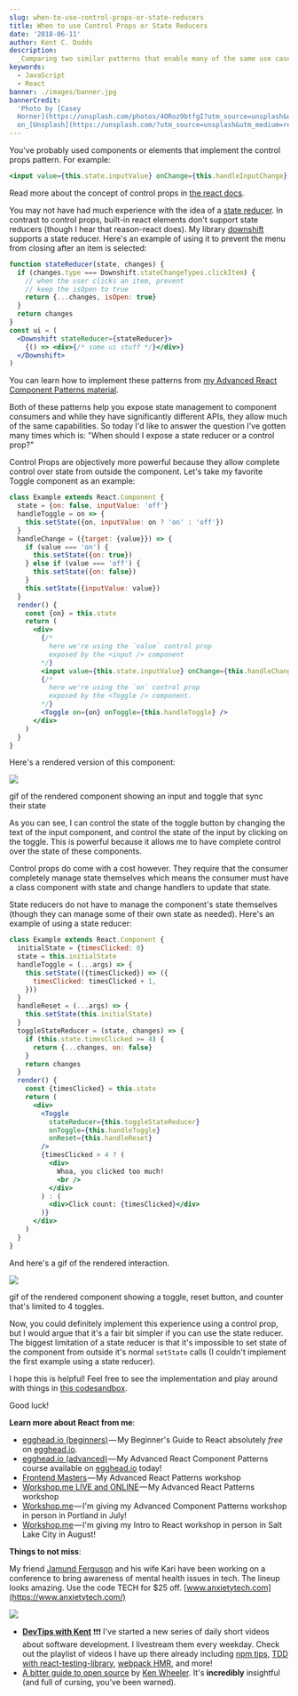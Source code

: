 ```yaml
---
slug: when-to-use-control-props-or-state-reducers
title: When to use Control Props or State Reducers
date: '2018-06-11'
author: Kent C. Dodds
description:
  _Comparing two similar patterns that enable many of the same use cases._
keywords:
  - JavaScript
  - React
banner: ./images/banner.jpg
bannerCredit:
  'Photo by [Casey
  Horner](https://unsplash.com/photos/4ORoz9btfgI?utm_source=unsplash&utm_medium=referral&utm_content=creditCopyText)
  on_[Unsplash](https://unsplash.com/?utm_source=unsplash&utm_medium=referral&utm_content=creditCopyText)'
---
```


You've probably used components or elements that implement the control props
pattern. For example:

```jsx
<input value={this.state.inputValue} onChange={this.handleInputChange} />
```

Read more about the concept of control props in
[the react docs](https://reactjs.org/docs/forms.html).

You may not have had much experience with the idea of a
[state reducer](https://blog.kentcdodds.com/the-state-reducer-pattern--b40316cfac57).
In contrast to control props, built-in react elements don't support state
reducers (though I hear that reason-react does). My library
[downshift](https://github.com/paypal/downshift) supports a state reducer.
Here's an example of using it to prevent the menu from closing after an item is
selected:

```jsx
function stateReducer(state, changes) {
  if (changes.type === Downshift.stateChangeTypes.clickItem) {
    // when the user clicks an item, prevent
    // keep the isOpen to true
    return {...changes, isOpen: true}
  }
  return changes
}
const ui = (
  <Downshift stateReducer={stateReducer}>
    {() => <div>{/* some ui stuff */}</div>}
  </Downshift>
)
```

You can learn how to implement these patterns from
[my Advanced React Component Patterns material](https://kentcdodds.com/workshops/#advanced-react-component-patterns).

Both of these patterns help you expose state management to component consumers
and while they have significantly different APIs, they allow much of the same
capabilities. So today I'd like to answer the question I've gotten many times
which is: "When should I expose a state reducer or a control prop?"

Control Props are objectively more powerful because they allow complete control
over state from outside the component. Let's take my favorite Toggle component
as an example:

```jsx
class Example extends React.Component {
  state = {on: false, inputValue: 'off'}
  handleToggle = on => {
    this.setState({on, inputValue: on ? 'on' : 'off'})
  }
  handleChange = ({target: {value}}) => {
    if (value === 'on') {
      this.setState({on: true})
    } else if (value === 'off') {
      this.setState({on: false})
    }
    this.setState({inputValue: value})
  }
  render() {
    const {on} = this.state
    return (
      <div>
        {/*  
          here we're using the `value` control prop  
          exposed by the <input /> component  
        */}
        <input value={this.state.inputValue} onChange={this.handleChange} />
        {/*  
          here we're using the `on` control prop  
          exposed by the <Toggle /> component.  
        */}
        <Toggle on={on} onToggle={this.handleToggle} />
      </div>
    )
  }
}
```

Here's a rendered version of this component:

![](./images/0.gif)

<figcaption>
  gif of the rendered component showing an input and toggle that sync
  their state
</figcaption>

As you can see, I can control the state of the toggle button by changing the
text of the input component, and control the state of the input by clicking on
the toggle. This is powerful because it allows me to have complete control over
the state of these components.

Control props do come with a cost however. They require that the consumer
completely manage state themselves which means the consumer must have a class
component with state and change handlers to update that state.

State reducers do not have to manage the component's state themselves (though
they can manage some of their own state as needed). Here's an example of using a
state reducer:

```jsx
class Example extends React.Component {
  initialState = {timesClicked: 0}
  state = this.initialState
  handleToggle = (...args) => {
    this.setState(({timesClicked}) => ({
      timesClicked: timesClicked + 1,
    }))
  }
  handleReset = (...args) => {
    this.setState(this.initialState)
  }
  toggleStateReducer = (state, changes) => {
    if (this.state.timesClicked >= 4) {
      return {...changes, on: false}
    }
    return changes
  }
  render() {
    const {timesClicked} = this.state
    return (
      <div>
        <Toggle
          stateReducer={this.toggleStateReducer}
          onToggle={this.handleToggle}
          onReset={this.handleReset}
        />
        {timesClicked > 4 ? (
          <div>
            Whoa, you clicked too much!
            <br />
          </div>
        ) : (
          <div>Click count: {timesClicked}</div>
        )}
      </div>
    )
  }
}
```

And here's a gif of the rendered interaction.

![](./images/1.gif)

<figcaption>
  gif of the rendered component showing a toggle, reset button, and counter
  that's limited to 4 toggles.
</figcaption>

Now, you could definitely implement this experience using a control prop, but I
would argue that it's a fair bit simpler if you can use the state reducer. The
biggest limitation of a state reducer is that it's impossible to set state of
the component from outside it's normal `setState` calls (I couldn't implement
the first example using a state reducer).

I hope this is helpful! Feel free to see the implementation and play around with
things in [this codesandbox](https://codesandbox.io/s/n09418kvr0).

Good luck!

**Learn more about React from me**:

- [egghead.io (beginners)](http://kcd.im/beginner-react) — My Beginner's Guide
  to React absolutely _free_ on [egghead.io](http://egghead.io/).
- [egghead.io (advanced)](http://kcd.im/advanced-react) — My Advanced React
  Component Patterns course available on [egghead.io](http://egghead.io/) today!
- [Frontend Masters](https://frontendmasters.com/workshops/advanced-react-patterns/) — My
  Advanced React Patterns workshop
- [Workshop.me LIVE and ONLINE](https://workshop.me/2018-06-advanced-react?a=kent) — My
  Advanced React Patterns workshop
- [Workshop.me](https://workshop.me/2018-07-advanced-react?a=kent) — I'm giving
  my Advanced Component Patterns workshop in person in Portland in July!
- [Workshop.me](https://workshop.me/2018-08-react-intro?a=kent) — I'm giving my
  Intro to React workshop in person in Salt Lake City in August!

**Things to not miss**:

My friend [Jamund Ferguson](https://medium.com/u/c33d3263a7b4) and his wife Kari
have been working on a conference to bring awareness of mental health issues in
tech. The lineup looks amazing. Use the code TECH for \$25 off.
[www.anxietytech.com](https://www.anxietytech.com/)

![](./images/2.png)

- [**DevTips with Kent**](https://www.youtube.com/playlist?list=PLV5CVI1eNcJgCrPH_e6d57KRUTiDZgs0u)
  ❗️❗️❗️ I've started a new series of daily short videos about software
  development. I livestream them every weekday. Check out the playlist of videos
  I have up there already including
  [npm tips](https://www.youtube.com/watch?v=Dli_FisDdVU&list=PLV5CVI1eNcJgCrPH_e6d57KRUTiDZgs0u),
  [TDD with react-testing-library](https://www.youtube.com/watch?v=kCR3JAR7CHE&list=PLV5CVI1eNcJgCrPH_e6d57KRUTiDZgs0u),
  [webpack HMR](https://www.youtube.com/watch?v=JGXAvgVHC5A&list=PLV5CVI1eNcJgCrPH_e6d57KRUTiDZgs0u),
  and more!
- [A bitter guide to open source](https://medium.com/@ken_wheeler/a-bitter-guide-to-open-source-a8e3b6a3c1c4)
  by [Ken Wheeler](https://twitter.com/ken_wheeler). It's **incredibly**
  insightful (and full of cursing, you've been warned).
